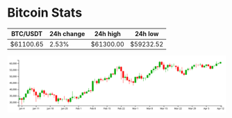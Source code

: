 # Bitcoin Stats

BTC/USDT|24h change|24h high|24h low|
|---|---|---|---|
|$61100.65|2.53%|$61300.00|$59232.52|

<img src="./chart.svg">

